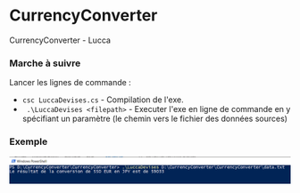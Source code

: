 # CurrencyConverter
 CurrencyConverter - Lucca

### Marche à suivre
 Lancer les lignes de commande :
 - `csc LuccaDevises.cs` - Compilation de l'exe.
- ` .\LuccaDevises <filepath>` - Executer l'exe en ligne de commande en y spécifiant un paramètre (le chemin vers le fichier des données sources)

### Exemple
![](https://github.com/wtmaxim/CurrencyConverter/blob/master/readme_Example.PNG)
